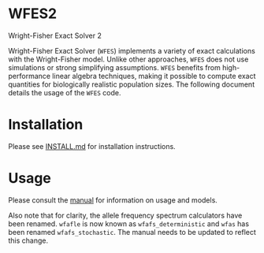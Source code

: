 # WFES2

Wright-Fisher Exact Solver 2

Wright-Fisher Exact Solver (`WFES`) implements a variety of exact calculations with the Wright-Fisher model. Unlike other approaches, `WFES` does not use simulations or strong simplifying assumptions. `WFES` benefits from high-performance linear algebra techniques, making it possible to compute exact quantities for biologically realistic population sizes. The following document details the usage of the `WFES` code.

# Installation

Please see [INSTALL.md](INSTALL.md) for installation instructions.

# Usage

Please consult the [manual](https://github.com/dekoning-lab/wfes2/blob/master/doc/manual.pdf) for information on usage and models.

Also note that for clarity, the allele frequency spectrum calculators have been renamed. `wfafle` is now known as `wfafs_deterministic` and `wfas` has been renamed `wfafs_stochastic`. The manual needs to be updated to reflect this change.


